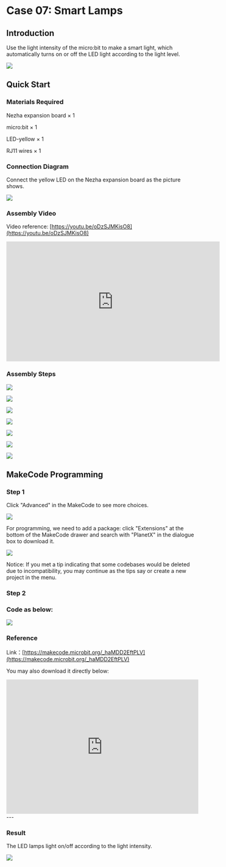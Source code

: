 # Case 07: Smart Lamps 

## Introduction

Use the light intensity of the micro:bit to make a smart light, which automatically turns on or off the LED light according to the light level.

![](./images/case_07_01.png)

## Quick Start


### Materials Required

Nezha expansion board × 1

micro:bit × 1

LED-yellow × 1

RJ11 wires × 1



### Connection Diagram

Connect the yellow LED on the Nezha expansion board as the picture shows.


![](./images/case_07_03.png)

### Assembly Video


Video reference: [https://youtu.be/oDzSJMKisO8](https://youtu.be/oDzSJMKisO8)

<iframe width="560" height="315" src="https://www.youtube.com/embed/oDzSJMKisO8" frameborder="0" allow="accelerometer; autoplay; clipboard-write; encrypted-media; gyroscope; picture-in-picture" allowfullscreen></iframe>

### Assembly Steps

![](./images/case_step_07_01.png)

![](./images/case_step_07_02.png)

![](./images/case_step_07_03.png)

![](./images/case_step_07_04.png)

![](./images/case_step_07_05.png)

![](./images/case_step_07_06.png)

![](./images/case_step_07_07.png)



## MakeCode Programming



### Step 1

Click "Advanced" in the MakeCode to see more choices.

![](./images/case_01_10.png)

For programming, we need to add a package: click "Extensions" at the bottom of the MakeCode drawer and search with "PlanetX" in the dialogue box to download it. 

![](./images/case_01_11.png)

Notice: If you met a tip indicating that some codebases would be deleted due to incompatibility, you may continue as the tips say or create a new project in the menu. 

### Step 2

### Code as below:

![](./images/case_07_10.png)


### Reference
Link：[https://makecode.microbit.org/_haMDD2EftPLV](https://makecode.microbit.org/_haMDD2EftPLV)

You may also download it directly below:

<div style="position:relative;height:0;padding-bottom:70%;overflow:hidden;"><iframe style="position:absolute;top:0;left:0;width:100%;height:100%;" src="https://makecode.microbit.org/#pub:_haMDD2EftPLV" frameborder="0" sandbox="allow-popups allow-forms allow-scripts allow-same-origin"></iframe></div>  
---

### Result

The LED lamps light on/off according to the light intensity.

![](./images/case-gif-07.gif)

